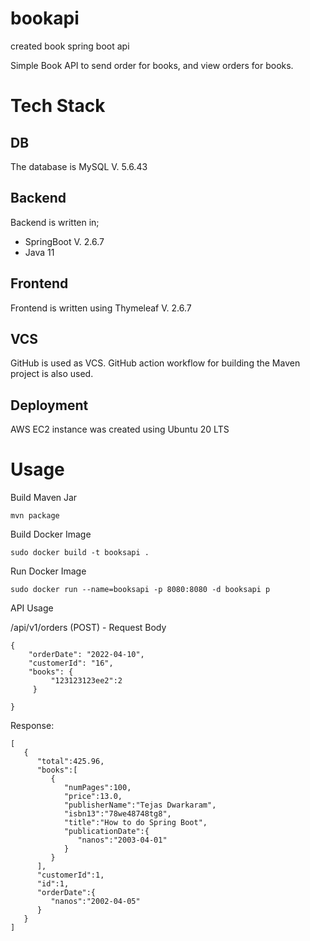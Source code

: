 # bookapi
created book spring boot api


Simple Book API to send order for books, and view orders for books. 

# Tech Stack

## DB

The database is MySQL V. 5.6.43

## Backend

Backend is written in;
 - SpringBoot V. 2.6.7
 - Java 11

## Frontend

Frontend is written using Thymeleaf V. 2.6.7

## VCS 

GitHub is used as VCS. GitHub action workflow for building the Maven project is also used. 

## Deployment

AWS EC2 instance was created using Ubuntu 20 LTS

# Usage

Build Maven Jar

```
mvn package
```

Build Docker Image

```
sudo docker build -t booksapi . 
```

Run Docker Image

```
sudo docker run --name=booksapi -p 8080:8080 -d booksapi p
```

API Usage

/api/v1/orders (POST) - Request Body

```
{
    "orderDate": "2022-04-10",
    "customerId": "16",
    "books": {
         "123123123ee2":2
     }

}
```

Response:

```
[
   {
      "total":425.96,
      "books":[
         {
            "numPages":100,
            "price":13.0,
            "publisherName":"Tejas Dwarkaram",
            "isbn13":"78we48748tg8",
            "title":"How to do Spring Boot",
            "publicationDate":{
               "nanos":"2003-04-01"
            }
         }
      ],
      "customerId":1,
      "id":1,
      "orderDate":{
         "nanos":"2002-04-05"
      }
   }
]
```

